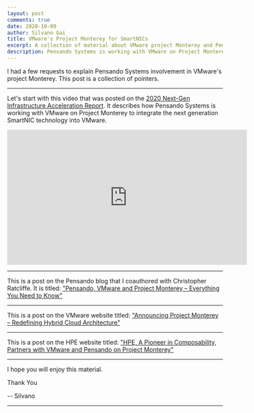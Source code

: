 ```yaml
---
layout: post
comments: true
date: 2020-10-09
author: Silvano Gai
title: VMware's Project Monterey for SmartNICs
excerpt: A collection of material about VMware project Monterey and Pensando Systems involvement
description: Pensando Systems is working with VMware on Project Monterey to integrate the next generation SmartNIC technology
---
```

I had a few requests to explain Pensando Systems involvement in VMware's project Monterey. This post is a collection of pointers.

----

Let's start with this video that was posted on the [2020 Next-Gen Infrastructure Acceleration Report](https://nextgeninfra.io/infrastructure-acceleration/).
It describes how Pensando Systems is working with VMware on Project Monterey to integrate the next generation SmartNIC technology into VMware.

<iframe width="560" height="315" src="https://www.youtube.com/embed/74BBdbAI9tI" frameborder="0" allow="accelerometer; autoplay; clipboard-write; encrypted-media; gyroscope; picture-in-picture" allowfullscreen></iframe>

----

This is a post on the Pensando blog that I coauthored with Christopher Ratcliffe. It is titled: ["Pensando, VMware and Project Monterey – Everything You Need to Know"](https://pensando.io/pensando-vmware-and-project-monterey/)

----

This is a post on the VMware website titled: ["Announcing Project Monterey – Redefining Hybrid Cloud Architecture"](https://blogs.vmware.com/vsphere/2020/09/announcing-project-monterey-redefining-hybrid-cloud-architecture.html)

----

This is a post on the HPE website titled: ["HPE, A Pioneer in Composability, Partners with VMware and Pensando on Project Monterey"](https://community.hpe.com/t5/alliances/hpe-a-pioneer-in-composability-partners-with-vmware-and-pensando/ba-p/7102532)

---

I hope you will enjoy this material.

Thank You

-- Silvano

-----

